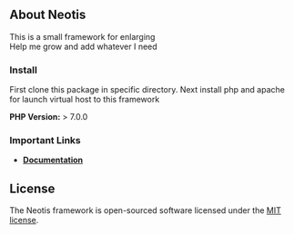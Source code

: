 ## About Neotis

This is a small framework for enlarging
<br>
Help me grow and add whatever I need

### Install
First clone this package in specific directory. Next install php and apache for launch virtual host to this framework

<b>PHP Version:</b> > 7.0.0

### Important Links

- **[Documentation](https://neotis.co/)**

## License

The Neotis framework is open-sourced software licensed under the [MIT license](https://opensource.org/licenses/MIT).
